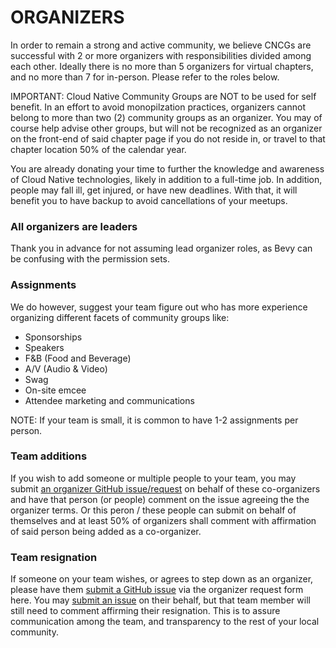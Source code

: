 # ORGANIZERS

In order to remain a strong and active community, we believe CNCGs are successful with 2 or more organizers with responsibilities
divided among each other. Ideally there is no more than 5 organizers for virtual chapters, and no more than 7 for in-person. Please refer to the roles below.

IMPORTANT: Cloud Native Community Groups are NOT to be used for self benefit. In an effort to avoid monopilzation practices, organizers cannot belong to more than two (2) community groups as an organizer. You may of course help advise other groups, but will not be recognized as an organizer on the front-end of said chapter page if you do not reside in, or travel to that chapter location 50% of the calendar year.

You are already donating your time to further the knowledge and awareness of Cloud Native technologies, likely in addition to a full-time job. In addition, people may fall ill, get injured, or have new deadlines. With that, it will benefit you to have backup to avoid cancellations of your meetups.

### All organizers are leaders
Thank you in advance for not assuming lead organizer roles, as Bevy can be confusing with the permission sets.

### Assignments
We do however, suggest your team figure out who has more experience organizing different facets of community groups like:
* Sponsorships
* Speakers
* F&B (Food and Beverage)
* A/V (Audio & Video)
* Swag
* On-site emcee
* Attendee marketing and communications

NOTE: If your team is small, it is common to have 1-2 assignments per person.

### Team additions

If you wish to add someone or multiple people to your team, you may submit [an organizer GitHub issue/request](https://github.com/cncf/communitygroups/issues) on behalf of these co-organizers and have that person (or people) comment on the issue agreeing the the organizer terms. Or this peron / these people can submit on behalf of themselves and at least 50% of organizers shall comment with affirmation of said person being added as a co-organizer.

### Team resignation

If someone on your team wishes, or agrees to step down as an organizer, please have them [submit a GitHub issue](https://github.com/cncf/communitygroups/issues) via the organizer request form here. You may [submit an issue](https://github.com/cncf/communitygroups/issues) on their behalf, but that team member will still need to comment affirming their resignation. This is to assure communication among the team, and transparency to the rest of your local community.
